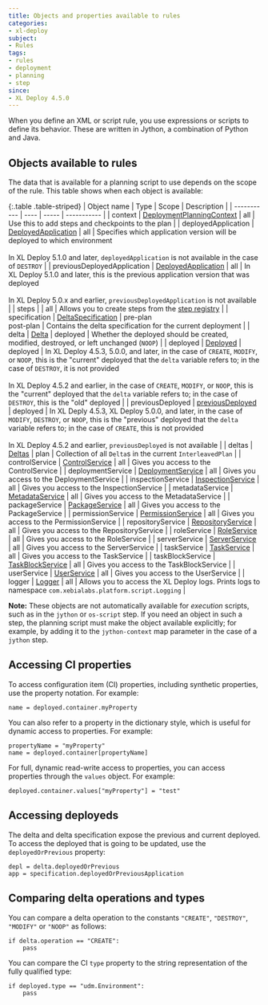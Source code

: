 ```yaml
---
title: Objects and properties available to rules
categories:
- xl-deploy
subject:
- Rules
tags:
- rules
- deployment
- planning
- step
since:
- XL Deploy 4.5.0
---
```


When you define an XML or script rule, you use expressions or scripts to define its behavior. These are written in Jython, a combination of Python and Java.

## Objects available to rules

The data that is available for a planning script to use depends on the scope of the rule. This table shows when each object is available:

{:.table .table-striped}
| Object name | Type | Scope | Description |
| ----------- | ---- | ----- | ----------- |
| context | [DeploymentPlanningContext](/xl-deploy/5.1.x/javadoc/udm-plugin-api/com/xebialabs/deployit/plugin/api/deployment/planning/DeploymentPlanningContext.html) | all | Use this to add steps and checkpoints to the plan |
| deployedApplication | [DeployedApplication](/xl-deploy/5.1.x/javadoc/udm-plugin-api/com/xebialabs/deployit/plugin/api/udm/DeployedApplication.html) | all | Specifies which application version will be deployed to which environment<br /><br />In XL Deploy 5.1.0 and later, `deployedApplication` is not available in the case of `DESTROY` |
| previousDeployedApplication | [DeployedApplication](/xl-deploy/5.1.x/javadoc/udm-plugin-api/com/xebialabs/deployit/plugin/api/udm/DeployedApplication.html) | all | In XL Deploy 5.1.0 and later, this is the previous application version that was deployed<br /><br />In XL Deploy 5.0.x and earlier, `previousDeployedApplication` is not available |
| steps | | all |  Allows you to create steps from the [step registry](/xl-deploy/how-to/use-a-predefined-step-in-a-rule.html) |
| specification | [DeltaSpecification](/xl-deploy/5.1.x/javadoc/udm-plugin-api/com/xebialabs/deployit/plugin/api/deployment/specification/DeltaSpecification.html) | pre-plan<br/>post-plan | Contains the delta specification for the current deployment |
| delta | [Delta](/xl-deploy/5.1.x/javadoc/udm-plugin-api/com/xebialabs/deployit/plugin/api/deployment/specification/Delta.html) | deployed | Whether the deployed should be created, modified, destroyed, or left unchanged (`NOOP`) |
| deployed | [Deployed](/xl-deploy/5.0.x/javadoc/udm-plugin-api/com/xebialabs/deployit/plugin/api/udm/Deployed.html) | deployed | In XL Deploy 4.5.3, 5.0.0, and later, in the case of `CREATE`, `MODIFY`, or `NOOP`, this is the "current" deployed that the `delta` variable refers to; in the case of `DESTROY`, it is not provided<br /><br />In XL Deploy 4.5.2 and earlier, in the case of `CREATE`, `MODIFY`, or `NOOP`, this is the "current" deployed that the `delta` variable refers to; in the case of `DESTROY`, this is the "old" deployed |
| previousDeployed | [previousDeployed](/xl-deploy/5.0.x/javadoc/udm-plugin-api/com/xebialabs/deployit/plugin/api/udm/Deployed.html) | deployed | In XL Deply 4.5.3, XL Deploy 5.0.0, and later, in the case of `MODIFY`, `DESTROY`, or `NOOP`, this is the "previous" deployed that the `delta` variable refers to; in the case of `CREATE`, this is not provided<br /><br />In XL Deploy 4.5.2 and earlier, `previousDeployed` is not available |
| deltas | [Deltas](/xl-deploy/5.1.x/javadoc/udm-plugin-api/com/xebialabs/deployit/plugin/api/deployment/specification/Deltas.html) | plan | Collection of all `Delta`s in the current `InterleavedPlan` |
| controlService | [ControlService](/jython-docs/#!/xl-deploy/5.1.x//service/com.xebialabs.deployit.engine.api.ControlService) | all | Gives you access to the ControlService |
| deploymentService | [DeploymentService](/jython-docs/#!/xl-deploy/5.1.x//service/com.xebialabs.deployit.engine.api.DeploymentService) | all | Gives you access to the DeploymentService |
| inspectionService | [InspectionService](/jython-docs/#!/xl-deploy/5.1.x//service/com.xebialabs.deployit.engine.api.InspectionService) | all | Gives you access to the InspectionService |
| metadataService | [MetadataService](/jython-docs/#!/xl-deploy/5.1.x//service/com.xebialabs.deployit.engine.api.MetadataService) | all | Gives you access to the MetadataService |
| packageService | [PackageService](/jython-docs/#!/xl-deploy/5.1.x//service/com.xebialabs.deployit.engine.api.PackageService) | all | Gives you access to the PackageService |
| permissionService | [PermissionService](/jython-docs/#!/xl-deploy/5.1.x//service/com.xebialabs.deployit.engine.api.PermissionService) | all | Gives you access to the PermissionService |
| repositoryService | [RepositoryService](/jython-docs/#!/xl-deploy/5.1.x//service/com.xebialabs.deployit.engine.api.RepositoryService) | all | Gives you access to the RepositoryService |
| roleService | [RoleService](/jython-docs/#!/xl-deploy/5.1.x//service/com.xebialabs.deployit.engine.api.RoleService) | all | Gives you access to the RoleService |
| serverService | [ServerService](/jython-docs/#!/xl-deploy/5.1.x//service/com.xebialabs.deployit.engine.api.ServerService) | all | Gives you access to the ServerService |
| taskService | [TaskService](/jython-docs/#!/xl-deploy/5.1.x//service/com.xebialabs.deployit.engine.api.TaskService) | all | Gives you access to the TaskService |
| taskBlockService | [TaskBlockService](/jython-docs/#!/xl-deploy/5.1.x//service/com.xebialabs.deployit.engine.api.TaskBlockService) | all | Gives you access to the TaskBlockService |
| userService | [UserService](/jython-docs/#!/xl-deploy/5.1.x//service/com.xebialabs.deployit.engine.api.UserService) | all | Gives you access to the UserService |
| logger | [Logger](http://www.slf4j.org/api/org/slf4j/Logger.html) | all | Allows you to access the XL Deploy logs. Prints logs to namespace `com.xebialabs.platform.script.Logging` |

**Note:** These objects are not automatically available for *execution* scripts, such as in the `jython` or `os-script` step. If you need an object in such a step, the planning script must make the object available explicitly; for example, by adding it to the `jython-context` map parameter in the case of a `jython` step.

## Accessing CI properties

To access configuration item (CI) properties, including synthetic properties, use the property notation. For example:

    name = deployed.container.myProperty

You can also refer to a property in the dictionary style, which is useful for dynamic access to properties. For example:

    propertyName = "myProperty"
    name = deployed.container[propertyName]

For full, dynamic read-write access to properties, you can access properties through the `values` object. For example:

    deployed.container.values["myProperty"] = "test"

## Accessing deployeds

The delta and delta specification expose the previous and current deployed. To access the deployed that is going to be updated, use the `deployedOrPrevious` property:

    depl = delta.deployedOrPrevious
    app = specification.deployedOrPreviousApplication

## Comparing delta operations and types

You can compare a delta operation to the constants `"CREATE"`, `"DESTROY"`, `"MODIFY"` or `"NOOP"` as follows:

    if delta.operation == "CREATE":
        pass

You can compare the CI `type` property to the string representation of the fully qualified type:

    if deployed.type == "udm.Environment":
        pass
